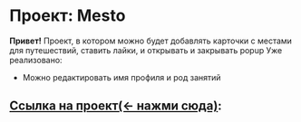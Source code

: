 # Проект: Mesto

**Привет!**
Проект, в котором можно будет добавлять карточки с местами для путешествий, ставить лайки, и открывать и закрывать popup
Уже реализовано:
 - Можно редактировать имя профиля и род занятий


## [Ссылка на проект(<- нажми сюда)](https://rodiontazetdinov.github.io/mesto/):
